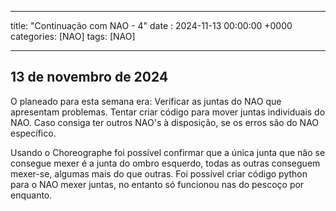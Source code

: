 
---

title: "Continuação com NAO - 4"
date : 2024-11-13 00:00:00 +0000
categories: [NAO]
tags: [NAO]

---

## 13 de novembro de 2024

O planeado para esta semana era:
  Verificar as juntas do NAO que apresentam problemas.
  Tentar criar código para mover juntas individuais do NAO.
  Caso consiga ter outros NAO's à disposição, se os erros são do NAO específico.

Usando o Choreographe foi possível confirmar que a única junta que não se consegue mexer é a junta do ombro esquerdo, todas as outras conseguem mexer-se, algumas mais do que outras.
Foi possível criar código python para o NAO mexer juntas, no entanto só funcionou nas do pescoço por enquanto.



